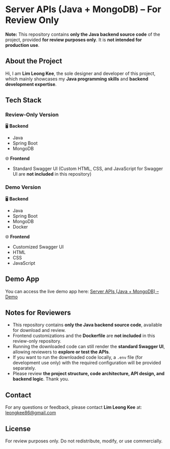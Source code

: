 # Server APIs (Java + MongoDB) – For Review Only

**Note:** This repository contains **only the Java backend source code** of the project, provided **for review purposes only**. It is **not intended for production use**.

## About the Project

Hi, I am **Lim Leong Kee**, the sole designer and developer of this project, which mainly showcases my **Java programming skills** and **backend development expertise**.

## Tech Stack

### Review-Only Version

🖥️ **Backend**
- Java
- Spring Boot
- MongoDB

🌐 **Frontend**
- Standard Swagger UI
  (Custom HTML, CSS, and JavaScript for Swagger UI are **not included** in this repository)

### Demo Version

🖥️ **Backend**
- Java
- Spring Boot
- MongoDB
- Docker

🌐 **Frontend**
- Customized Swagger UI
- HTML
- CSS
- JavaScript

## Demo App

You can access the live demo app here:
[Server APIs (Java + MongoDB) – Demo](https://leongkee-java-rest-api-docker.onrender.com/index.html)

## Notes for Reviewers

- This repository contains **only the Java backend source code**, available for download and review.
- Frontend customizations and the **Dockerfile** are **not included** in this review-only repository.
- Running the downloaded code can still render the **standard Swagger UI**, allowing reviewers to **explore or test the APIs**.
- If you want to run the downloaded code locally, a `.env` file (for development use only) with the required configuration will be provided separately.
- Please review **the project structure, code architecture, API design, and backend logic**. Thank you.

## Contact

For any questions or feedback, please contact **Lim Leong Kee** at: leongkee86@gmail.com

## License

For review purposes only. Do not redistribute, modify, or use commercially.
